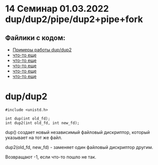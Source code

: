 # 14 Семинар 01.03.2022 dup/dup2/pipe/dup2+pipe+fork

## Файлики с кодом:

* [Примеры работы dup/dup2](dup.c)
* [что-то еще](dup_fork.c)
* [что-то еще](full_example.c)
* [что-то еще](pipe_fork.c)
* [что-то еще](pipe_simple.c)
* [что-то еще](program.c)


#  dup/dup2
```
#include <unistd.h>

int dup(int old_fd);
int dup2(int old_fd, int new_fd);
```

dup() создает новый независимый файловый дискриптор, который указывает на тот же файл. 

dup2(old_fd, new_fd) - заменяет один файловый дискриптор другим.

Возвращают -1, если что-то пошло не так.







